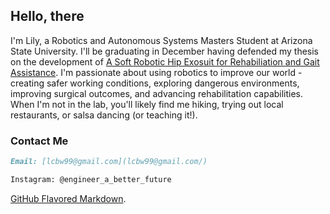 
## Hello, there 
I'm Lily, a Robotics and Autonomous Systems Masters Student at Arizona State University. I'll be graduating in December having defended my thesis on the development of [A Soft Robotic Hip Exosuit for Rehabiliation and Gait Assistance](https://www.researchgate.net/project/Hip-Exosuit-for-Gait-Rehabilitation/). I'm passionate about using robotics to improve our world - creating safer working conditions, exploring dangerous environments, improving surgical outcomes, and advancing rehabilitation capabilities. 
When I'm not in the lab, you'll likely find me hiking, trying out local restaurants, or salsa dancing (or teaching it!).

### Contact Me 
```markdown
Email: [lcbw99@gmail.com](lcbw99@gmail.com/)

Instagram: @engineer_a_better_future 

```

 [GitHub Flavored Markdown](https://guides.github.com/features/mastering-markdown/).
